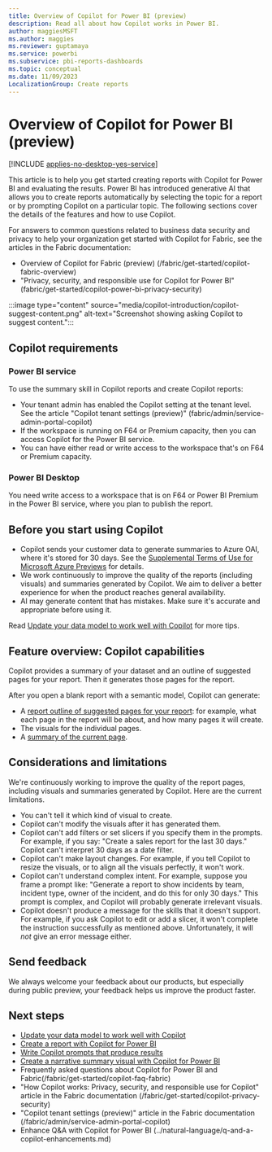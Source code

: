 ```yaml
---
title: Overview of Copilot for Power BI (preview) 
description: Read all about how Copilot works in Power BI.
author: maggiesMSFT
ms.author: maggies
ms.reviewer: guptamaya
ms.service: powerbi
ms.subservice: pbi-reports-dashboards
ms.topic: conceptual
ms.date: 11/09/2023
LocalizationGroup: Create reports
---
```


# Overview of Copilot for Power BI (preview)

[!INCLUDE [applies-no-desktop-yes-service](../includes/applies-no-desktop-yes-service.md)]

This article is to help you get started creating reports with Copilot for Power BI and evaluating the results. Power BI has introduced generative AI that allows you to create reports automatically by selecting the topic for a report or by prompting Copilot on a particular topic. The following sections cover the details of the features and how to use Copilot.

For answers to common questions related to business data security and privacy to help your organization get started with Copilot for Fabric, see the articles in the Fabric documentation:

- Overview of Copilot for Fabric (preview) (/fabric/get-started/copilot-fabric-overview)
- "Privacy, security, and responsible use for Copilot for Power BI" (fabric/get-started/copilot-power-bi-privacy-security)

:::image type="content" source="media/copilot-introduction/copilot-suggest-content.png" alt-text="Screenshot showing asking Copilot to suggest content.":::

## Copilot requirements

### Power BI service

To use the summary skill in Copilot reports and create Copilot reports:

- Your tenant admin has enabled the Copilot setting at the tenant level. See the article "Copilot tenant settings (preview)" (fabric/admin/service-admin-portal-copilot)
- If the workspace is running on F64 or Premium capacity, then you can access Copilot for the Power BI service.
- You can have either read or write access to the workspace that's on F64 or Premium capacity.

### Power BI Desktop

You need write access to a workspace that is on F64 or Power BI Premium in the Power BI service, where you plan to publish the report.

## Before you start using Copilot

- Copilot sends your customer data to generate summaries to Azure OAI, where it's stored for 30 days. See the [Supplemental Terms of Use for Microsoft Azure Previews](https://azure.microsoft.com/support/legal/preview-supplemental-terms) for details.
- We work continuously to improve the quality of the reports (including visuals) and summaries generated by Copilot. We aim to deliver a better experience for when the product reaches general availability.
- AI may generate content that has mistakes. Make sure it's accurate and appropriate before using it.

Read [Update your data model to work well with Copilot](copilot-evaluate-data.md) for more tips.

## Feature overview: Copilot capabilities

Copilot provides a summary of your dataset and an outline of suggested pages for your report. Then it generates those pages for the report.

After you open a blank report with a semantic model, Copilot can generate:  

- A [report outline of suggested pages for your report](copilot-create-report.md): for example, what each page in the report will be about, and how many pages it will create.  
- The visuals for the individual pages.
- A [summary of the current page](copilot-create-narrative.md).

## Considerations and limitations 

We're continuously working to improve the quality of the report pages, including visuals and summaries generated by Copilot. Here are the current limitations.

- You can't tell it which kind of visual to create.
- Copilot can't modify the visuals after it has generated them.
- Copilot can't add filters or set slicers if you specify them in the prompts. For example, if you say: "Create a sales report for the last 30 days." Copilot can't interpret 30 days as a date filter.
- Copilot can't make layout changes. For example, if you tell Copilot to resize the visuals, or to align all the visuals perfectly, it won't work.
- Copilot can't understand complex intent. For example, suppose you frame a prompt like: "Generate a report to show incidents by team, incident type, owner of the incident, and do this for only 30 days." This prompt is complex, and Copilot will probably generate irrelevant visuals.
- Copilot doesn't produce a message for the skills that it doesn't support. For example, if you ask Copilot to edit or add a slicer, it won't complete the instruction successfully as mentioned above. Unfortunately, it will *not* give an error message either.  

## Send feedback

We always welcome your feedback about our products, but especially during public preview, your feedback helps us improve the product faster.

## Next steps

- [Update your data model to work well with Copilot](copilot-evaluate-data.md)
- [Create a report with Copilot for Power BI](copilot-create-report.md)
- [Write Copilot prompts that produce results](copilot-prompts.md)
- [Create a narrative summary visual with Copilot for Power BI](copilot-create-narrative.md)
- Frequently asked questions about Copilot for Power BI and Fabric(/fabric/get-started/copilot-faq-fabric)
- "How Copilot works: Privacy, security, and responsible use for Copilot" article in the Fabric documentation (/fabric/get-started/copilot-privacy-security)
- "Copilot tenant settings (preview)" article in the Fabric documentation (/fabric/admin/service-admin-portal-copilot)
- Enhance Q&A with Copilot for Power BI (../natural-language/q-and-a-copilot-enhancements.md)

